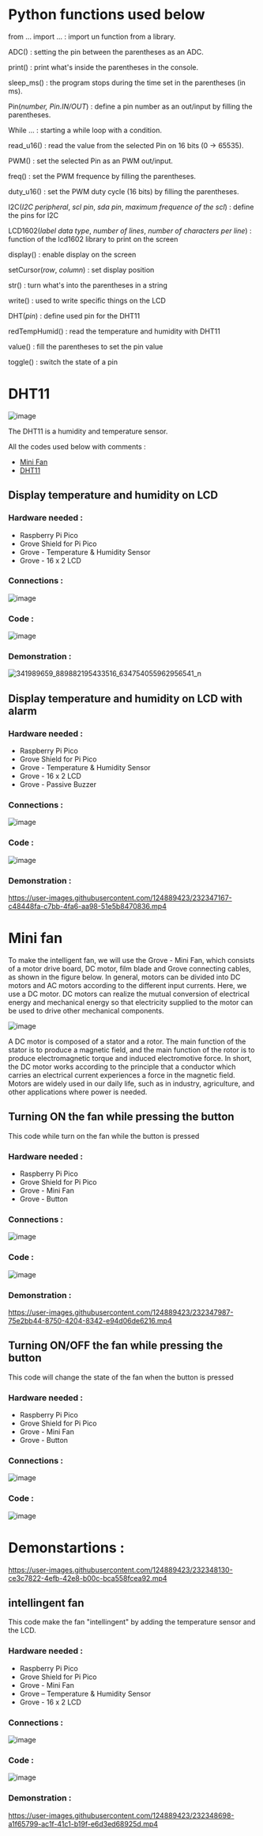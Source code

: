# Python functions used below

from ... import ... : import un function from a library.

ADC() : setting the pin between the parentheses as an ADC.

print() : print what's inside the parentheses in the console.

sleep_ms() : the program stops during the time set in the parentheses (in ms).

Pin(*number, Pin.IN/OUT*) : define a pin number as an out/input by filling the parentheses. 

While ... : starting a while loop with a condition.

read_u16() : read the value from the selected Pin on 16 bits (0 -> 65535).

PWM() : set the selected Pin as an PWM out/input.

freq() : set the PWM frequence by filling the parentheses.

duty_u16() : set the PWM duty cycle (16 bits) by filling the parentheses.

I2C(*I2C peripheral*, *scl pin*, *sda pin*, *maximum frequence of the scl*) : define the pins for I2C

LCD1602(*label data type*, *number of lines*, *number of characters per line*) : function of the lcd1602 library to print on the screen 

display() : enable display on the screen 

setCursor(*row*, *column*) : set display position

str() : turn what's into the parentheses in a string

write() : used to write specific things on the LCD

DHT(*pin*) : define used pin for the DHT11

redTempHumid() : read the temperature and humidity with DHT11

value() : fill the parentheses to set the pin value 

toggle() : switch the state of a pin



# DHT11 

![image](https://user-images.githubusercontent.com/124889423/232344415-d72a7bf7-5fa2-4fc2-8921-a24b328ddca8.png)

The DHT11 is a humidity and temperature sensor.

All the codes used below with comments :
- [Mini Fan](MiniFan.py)
- [DHT11](DHT11.py)

## Display temperature and humidity on LCD 

### Hardware needed : 

- Raspberry Pi Pico
- Grove Shield for Pi Pico
- Grove - Temperature & Humidity Sensor
- Grove - 16 x 2 LCD

### Connections : 

![image](https://user-images.githubusercontent.com/124889423/232344735-4593f47f-0aaa-4d27-a578-f39f7aa2dcea.png)

### Code : 

![image](https://user-images.githubusercontent.com/124889423/232346874-a6623777-8f4f-4882-8ba0-e8ddc7af6f00.png)

### Demonstration : 

![341989659_889882195433516_634754055962956541_n](https://user-images.githubusercontent.com/124889423/232346900-915d4bcd-047a-4fd1-9616-c7e82f93ea37.jpg)


## Display temperature and humidity on LCD with alarm

### Hardware needed : 

- Raspberry Pi Pico
- Grove Shield for Pi Pico
- Grove - Temperature & Humidity Sensor
- Grove - 16 x 2 LCD
- Grove - Passive Buzzer

### Connections : 

![image](https://user-images.githubusercontent.com/124889423/232346972-cb5d6157-8506-45ce-9234-da046cc241cd.png)

### Code : 

![image](https://user-images.githubusercontent.com/124889423/232347081-82f49ef8-2751-43d3-9811-75b63e0c3645.png)

### Demonstration :

https://user-images.githubusercontent.com/124889423/232347167-c48448fa-c7bb-4fa6-aa98-51e5b8470836.mp4

# Mini fan 

To make the intelligent fan, we will use the Grove - Mini Fan, which consists of a motor drive board, DC motor, film blade and Grove connecting cables, as shown in the figure below. In general, motors can be divided into DC motors and AC motors according to the different input currents. Here, we use a DC motor. DC motors can realize the mutual conversion of electrical energy and mechanical energy so that electricity supplied to the motor can be used to drive other mechanical components.

![image](https://user-images.githubusercontent.com/124889423/232347599-fa91d6d5-49cc-4663-8470-4444b5f4fc9a.png)

A DC motor is composed of a stator and a rotor. The main function of the stator is to produce a magnetic field, and the main function of the rotor is to produce electromagnetic torque and induced electromotive force. In short, the DC motor works according to the principle that a conductor which carries an electrical current experiences a force in the magnetic field. Motors are widely used in our daily life, such as in industry, agriculture, and other applications where power is needed.

## Turning ON the fan while pressing the button

This code while turn on the fan while the button is pressed

### Hardware needed : 

- Raspberry Pi Pico
- Grove Shield for Pi Pico
- Grove - Mini Fan
- Grove - Button

### Connections : 

![image](https://user-images.githubusercontent.com/124889423/232347818-0ca5cd9f-4802-4ec6-9f61-2712d54d6f3b.png)

### Code : 

![image](https://user-images.githubusercontent.com/124889423/232347856-1ab7b32c-19b6-4e6d-af11-64f1cc99f82d.png)

### Demonstration :

https://user-images.githubusercontent.com/124889423/232347987-75e2bb44-8750-4204-8342-e94d06de6216.mp4


## Turning ON/OFF the fan while pressing the button

This code will change the state of the fan when the button is pressed

### Hardware needed :

- Raspberry Pi Pico
- Grove Shield for Pi Pico
- Grove - Mini Fan
- Grove - Button

### Connections : 

![image](https://user-images.githubusercontent.com/124889423/232348096-9e6cf870-b178-423b-8d7f-a0a7b07312aa.png)

### Code : 

![image](https://user-images.githubusercontent.com/124889423/232348105-56572e5d-2cd1-46ee-a4a4-23899733ce59.png)

# Demonstartions : 

https://user-images.githubusercontent.com/124889423/232348130-ce3c7822-4efb-42e8-b00c-bca558fcea92.mp4


## intellingent fan

This code make the fan "intellingent" by adding the temperature sensor and the LCD.

### Hardware needed : 

- Raspberry Pi Pico
- Grove Shield for Pi Pico
- Grove - Mini Fan
- Grove – Temperature & Humidity Sensor
- Grove - 16 x 2 LCD

### Connections :

![image](https://user-images.githubusercontent.com/124889423/232348211-13f6f6b6-064b-4086-a73c-bc161570c593.png)

### Code : 

![image](https://user-images.githubusercontent.com/124889423/232348375-0b1bbe5f-f0f1-4a63-9c09-e2ba5cad7a35.png)

### Demonstration : 


https://user-images.githubusercontent.com/124889423/232348698-a1f65799-ac1f-41c1-b19f-e6d3ed68925d.mp4

